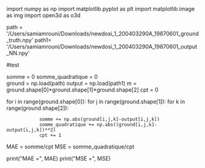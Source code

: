 import numpy as np
import matplotlib.pyplot as plt
import matplotlib.image as img
import open3d as o3d

path = '/Users/samiamrouni/Downloads/newdosi_1_200403290A_19870601_ground_truth.npy'
path1= '/Users/samiamrouni/Downloads/newdosi_1_200403290A_19870601_output_NN.npy'
    

#test


somme = 0
somme_quadratique = 0   
ground = np.load(path)
output = np.load(path1)
m = ground.shape[0]*ground.shape[1]*ground.shape[2]
cpt = 0

for i in range(ground.shape[0]):
    for j in range(ground.shape[1]):
        for k in range(ground.shape[2]):
        
                somme += np.abs(ground[i,j,k]-output[i,j,k])
                somme_quadratique += np.abs((ground[i,j,k]-output[i,j,k])**2)
                cpt += 1

MAE = somme/cpt
MSE = somme_quadratique/cpt                
                             
print("MAE =", MAE)
print("MSE =", MSE)                
